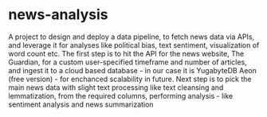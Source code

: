 # news-analysis
A project to design and deploy a data pipeline, to fetch news data via APIs, and leverage it for analyses like political bias, text sentiment, visualization of word count etc.
The first step is to hit the API for the news website, The Guardian, for a custom user-specified timeframe and number of articles, and ingest it to a cloud based database - in our case it is YugabyteDB Aeon (free version) - for enchanced scalability in future.
Next step is to pick the main news data with slight text processing like text cleansing and lemmatization, from the required columns, performing analysis - like sentiment analysis and news summarization
